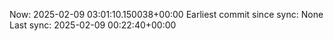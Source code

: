 Now: 2025-02-09 03:01:10.150038+00:00 Earliest commit since sync: None Last sync: 2025-02-09 00:22:40+00:00
